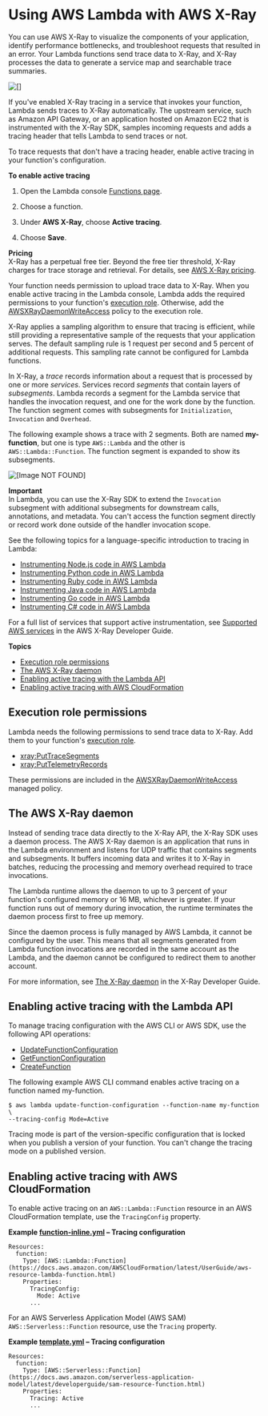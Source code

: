 # Using AWS Lambda with AWS X\-Ray<a name="services-xray"></a>

You can use AWS X\-Ray to visualize the components of your application, identify performance bottlenecks, and troubleshoot requests that resulted in an error\. Your Lambda functions send trace data to X\-Ray, and X\-Ray processes the data to generate a service map and searchable trace summaries\.

![\[\]](http://docs.aws.amazon.com/lambda/latest/dg/images/sample-errorprocessor-servicemap.png)

If you've enabled X\-Ray tracing in a service that invokes your function, Lambda sends traces to X\-Ray automatically\. The upstream service, such as Amazon API Gateway, or an application hosted on Amazon EC2 that is instrumented with the X\-Ray SDK, samples incoming requests and adds a tracing header that tells Lambda to send traces or not\.

To trace requests that don't have a tracing header, enable active tracing in your function's configuration\.

**To enable active tracing**

1. Open the Lambda console [Functions page](https://console.aws.amazon.com/lambda/home#/functions)\.

1. Choose a function\.

1. Under **AWS X\-Ray**, choose **Active tracing**\.

1. Choose **Save**\.

**Pricing**  
X\-Ray has a perpetual free tier\. Beyond the free tier threshold, X\-Ray charges for trace storage and retrieval\. For details, see [AWS X\-Ray pricing](https://aws.amazon.com/xray/pricing/)\.

Your function needs permission to upload trace data to X\-Ray\. When you enable active tracing in the Lambda console, Lambda adds the required permissions to your function's [execution role](lambda-intro-execution-role.md)\. Otherwise, add the [AWSXRayDaemonWriteAccess](https://console.aws.amazon.com/iam/home#/policies/arn:aws:iam::aws:policy/AWSXRayDaemonWriteAccess) policy to the execution role\.

X\-Ray applies a sampling algorithm to ensure that tracing is efficient, while still providing a representative sample of the requests that your application serves\. The default sampling rule is 1 request per second and 5 percent of additional requests\. This sampling rate cannot be configured for Lambda functions.

In X\-Ray, a *trace* records information about a request that is processed by one or more *services*\. Services record *segments* that contain layers of *subsegments*\. Lambda records a segment for the Lambda service that handles the invocation request, and one for the work done by the function\. The function segment comes with subsegments for `Initialization`, `Invocation` and `Overhead`\.

The following example shows a trace with 2 segments\. Both are named **my\-function**, but one is type `AWS::Lambda` and the other is `AWS::Lambda::Function`\. The function segment is expanded to show its subsegments\.

![\[Image NOT FOUND\]](http://docs.aws.amazon.com/lambda/latest/dg/images/nodejs-xray-timeline.png)

**Important**  
In Lambda, you can use the X\-Ray SDK to extend the `Invocation` subsegment with additional subsegments for downstream calls, annotations, and metadata\. You can't access the function segment directly or record work done outside of the handler invocation scope\.

See the following topics for a language\-specific introduction to tracing in Lambda:
+ [Instrumenting Node\.js code in AWS Lambda](nodejs-tracing.md)
+ [Instrumenting Python code in AWS Lambda](python-tracing.md)
+ [Instrumenting Ruby code in AWS Lambda](ruby-tracing.md)
+ [Instrumenting Java code in AWS Lambda](java-tracing.md)
+ [Instrumenting Go code in AWS Lambda](golang-tracing.md)
+ [Instrumenting C\# code in AWS Lambda](csharp-tracing.md)

For a full list of services that support active instrumentation, see [Supported AWS services](https://docs.aws.amazon.com/xray/latest/devguide/xray-usage.html#xray-usage-codechanges) in the AWS X\-Ray Developer Guide\.

**Topics**
+ [Execution role permissions](#services-xray-permissions)
+ [The AWS X\-Ray daemon](#services-xray-daemon)
+ [Enabling active tracing with the Lambda API](#services-xray-api)
+ [Enabling active tracing with AWS CloudFormation](#services-xray-cloudformation)

## Execution role permissions<a name="services-xray-permissions"></a>

Lambda needs the following permissions to send trace data to X\-Ray\. Add them to your function's [execution role](lambda-intro-execution-role.md)\.
+ [xray:PutTraceSegments](https://docs.aws.amazon.com/xray/latest/api/API_PutTraceSegments.html)
+ [xray:PutTelemetryRecords](https://docs.aws.amazon.com/xray/latest/api/API_PutTelemetryRecords.html)

These permissions are included in the [AWSXRayDaemonWriteAccess](https://console.aws.amazon.com/iam/home?#/policies/arn:aws:iam::aws:policy/AWSXRayDaemonWriteAccess) managed policy\.

## The AWS X\-Ray daemon<a name="services-xray-daemon"></a>

Instead of sending trace data directly to the X\-Ray API, the X\-Ray SDK uses a daemon process\. The AWS X\-Ray daemon is an application that runs in the Lambda environment and listens for UDP traffic that contains segments and subsegments\. It buffers incoming data and writes it to X\-Ray in batches, reducing the processing and memory overhead required to trace invocations\.

The Lambda runtime allows the daemon to up to 3 percent of your function's configured memory or 16 MB, whichever is greater\. If your function runs out of memory during invocation, the runtime terminates the daemon process first to free up memory\.

Since the daemon process is fully managed by AWS Lambda, it cannot be configured by the user. This means that all segments generated from Lambda function invocations are recorded in the same account as the Lambda, and the daemon cannot be configured to redirect them to another account.

For more information, see [The X\-Ray daemon](https://docs.aws.amazon.com/xray/latest/devguide/xray-daemon.html) in the X\-Ray Developer Guide\.

## Enabling active tracing with the Lambda API<a name="services-xray-api"></a>

To manage tracing configuration with the AWS CLI or AWS SDK, use the following API operations:
+ [UpdateFunctionConfiguration](API_UpdateFunctionConfiguration.md)
+ [GetFunctionConfiguration](API_GetFunctionConfiguration.md)
+ [CreateFunction](API_CreateFunction.md)

The following example AWS CLI command enables active tracing on a function named my\-function\.

```
$ aws lambda update-function-configuration --function-name my-function \
--tracing-config Mode=Active
```

Tracing mode is part of the version\-specific configuration that is locked when you publish a version of your function\. You can't change the tracing mode on a published version\.

## Enabling active tracing with AWS CloudFormation<a name="services-xray-cloudformation"></a>

To enable active tracing on an `AWS::Lambda::Function` resource in an AWS CloudFormation template, use the `TracingConfig` property\.

**Example [function\-inline\.yml](https://github.com/awsdocs/aws-lambda-developer-guide/blob/master/templates/function-inline.yml) – Tracing configuration**  

```
Resources:
  function:
    Type: [AWS::Lambda::Function](https://docs.aws.amazon.com/AWSCloudFormation/latest/UserGuide/aws-resource-lambda-function.html)
    Properties:
      TracingConfig: 
        Mode: Active
      ...
```

For an AWS Serverless Application Model \(AWS SAM\) `AWS::Serverless::Function` resource, use the `Tracing` property\.

**Example [template\.yml](https://github.com/awsdocs/aws-lambda-developer-guide/blob/master/sample-apps/blank-nodejs/template.yml) – Tracing configuration**  

```
Resources:
  function:
    Type: [AWS::Serverless::Function](https://docs.aws.amazon.com/serverless-application-model/latest/developerguide/sam-resource-function.html)
    Properties:
      Tracing: Active
      ...
```

